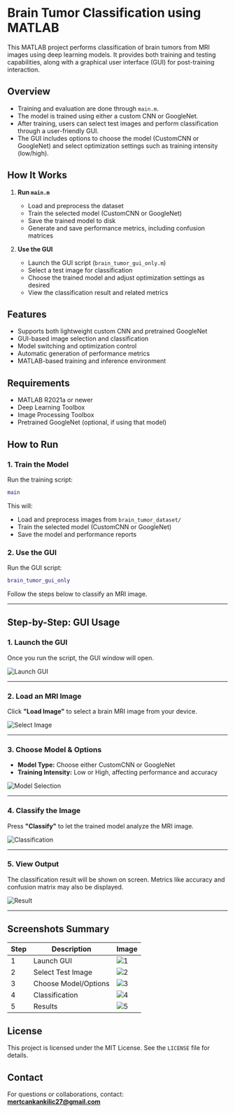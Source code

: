 # Brain Tumor Classification using MATLAB

This MATLAB project performs classification of brain tumors from MRI images using deep learning models. It provides both training and testing capabilities, along with a graphical user interface (GUI) for post-training interaction.

## Overview

- Training and evaluation are done through `main.m`.
- The model is trained using either a custom CNN or GoogleNet.
- After training, users can select test images and perform classification through a user-friendly GUI.
- The GUI includes options to choose the model (CustomCNN or GoogleNet) and select optimization settings such as training intensity (low/high).

## How It Works

1. **Run `main.m`**
   - Load and preprocess the dataset
   - Train the selected model (CustomCNN or GoogleNet)
   - Save the trained model to disk
   - Generate and save performance metrics, including confusion matrices

2. **Use the GUI**
   - Launch the GUI script (`brain_tumor_gui_only.m`)
   - Select a test image for classification
   - Choose the trained model and adjust optimization settings as desired
   - View the classification result and related metrics

## Features

- Supports both lightweight custom CNN and pretrained GoogleNet
- GUI-based image selection and classification
- Model switching and optimization control
- Automatic generation of performance metrics
- MATLAB-based training and inference environment

## Requirements

- MATLAB R2021a or newer
- Deep Learning Toolbox
- Image Processing Toolbox
- Pretrained GoogleNet (optional, if using that model)

## How to Run

### 1. Train the Model
Run the training script:

```matlab
main
```

This will:
- Load and preprocess images from `brain_tumor_dataset/`
- Train the selected model (CustomCNN or GoogleNet)
- Save the model and performance reports

### 2. Use the GUI

Run the GUI script:

```matlab
brain_tumor_gui_only
```

Follow the steps below to classify an MRI image.

---

## Step-by-Step: GUI Usage

### 1. Launch the GUI

Once you run the script, the GUI window will open.

![Launch GUI](photos/1.png)

---

### 2. Load an MRI Image

Click **"Load Image"** to select a brain MRI image from your device.

![Select Image](photos/2.jpg)

---

### 3. Choose Model & Options

- **Model Type:** Choose either CustomCNN or GoogleNet
- **Training Intensity:** Low or High, affecting performance and accuracy

![Model Selection](photos/3.jpg)

---

### 4. Classify the Image

Press **"Classify"** to let the trained model analyze the MRI image.

![Classification](photos/5.png)

---

### 5. View Output

The classification result will be shown on screen. Metrics like accuracy and confusion matrix may also be displayed.

![Result](photos/7.png)

---
## Screenshots Summary

| Step | Description           | Image                         |
|------|-----------------------|-------------------------------|
| 1    | Launch GUI            | ![1](photos/1.png)            |
| 2    | Select Test Image     | ![2](photos/2.jpg)            |
| 3    | Choose Model/Options  | ![3](photos/3.jpg)            |
| 4    | Classification        | ![4](photos/5.png)            |
| 5    | Results               | ![5](photos/14.png)           |

## License

This project is licensed under the MIT License. See the `LICENSE` file for details.

## Contact

For questions or collaborations, contact:  
**mertcankankilic27@gmail.com**
